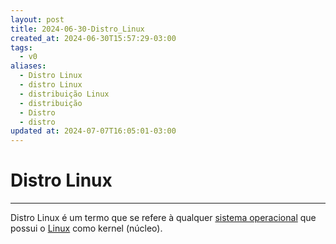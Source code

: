 ```yaml
---
layout: post
title: 2024-06-30-Distro_Linux
created_at: 2024-06-30T15:57:29-03:00
tags:
  - v0
aliases:
  - Distro Linux
  - distro Linux
  - distribuição Linux
  - distribuição
  - Distro
  - distro
updated at: 2024-07-07T16:05:01-03:00
---
```

# Distro Linux
---
Distro Linux é um termo que se refere à qualquer [sistema operacional](api/2024/06/30/2024-06-30-Sistema_Operacional.md) que possui o [Linux](api/2024/06/30/2024-06-30-Linux.md) como kernel (núcleo).

